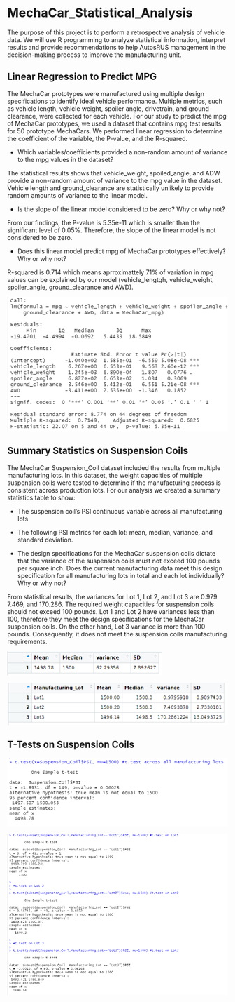 # MechaCar_Statistical_Analysis

The purpose of this project is to perform a retrospective analysis of vehicle data.
We will use R programming to analyze statistical information, interpret results and provide recommendations to help AutosRUS management in the decision-making process to improve the manufacturing unit.

## Linear Regression to Predict MPG

The MechaCar prototypes were manufactured using multiple design specifications to identify ideal vehicle performance. Multiple metrics, such as vehicle length, vehicle weight, spoiler angle, drivetrain, and ground clearance, were collected for each vehicle.
For our study to predict the mpg of MechaCar prototypes,  we used a dataset that contains mpg test results for 50 prototype MechaCars. We performed linear regression to determine the coefficient of the variable, the P-value, and the R-squared. 

- Which variables/coefficients provided a non-random amount of variance to the mpg values in the dataset?
 
The statistical results shows that vehicle_weight, spoiled_angle, and ADW provide a non-random amount of variance to the mpg value in the dataset. Vehicle length and ground_clearance are statistically unlikely to provide random amounts of variance to the linear model. 

- Is the slope of the linear model considered to be zero? Why or why not?

From our findings, the P-value is 5.35e-11 which is smaller than the significant level of 0.05%. Therefore,  the slope of the linear model is not considered to be zero.

- Does this linear model predict mpg of MechaCar prototypes effectively? Why or why not?

R-squared is 0.714 which means aprroximattely 71% of variation in mpg values can be explained by our model (vehicle_lengtgh, vehicle_weight, spoiler_angle, ground_clearance and AWD).

![Linear_Regression](https://github.com/assaci/MechaCar_Statistical_Analysis/blob/main/Linear_Regression.PNG?raw=true)

## Summary Statistics on Suspension Coils

The MechaCar Suspension_Coil dataset included the results from multiple manufacturing lots. In this dataset, the weight capacities of multiple suspension coils were tested to determine if the manufacturing process is consistent across production lots. 
For our analysis we created a summary statistics table to show:
- The suspension coil’s PSI continuous variable across all manufacturing lots
- The following PSI metrics for each lot: mean, median, variance, and standard deviation.

- The design specifications for the MechaCar suspension coils dictate that the variance of the suspension coils must not exceed 100 pounds per square inch. Does the current manufacturing data meet this design specification for all manufacturing lots in total and each lot individually? Why or why not?

From statistical results, the variances for Lot 1, Lot 2, and Lot 3  are 0.979 7.469, and 170.286. The required weight capacities for suspension coils should not exceed 100 pounds.  Lot 1 and Lot 2 have variances less than 100, therefore they meet the design specifications for the MechaCar suspension coils. On the other hand, Lot 3 variance is more than 100 pounds. Consequently, it does not meet the suspension coils manufacturing requirements. 

![total_summary](https://github.com/assaci/MechaCar_Statistical_Analysis/blob/main/total_summary.PNG?raw=true)

![lot_summary](https://github.com/assaci/MechaCar_Statistical_Analysis/blob/main/lot_summary.PNG?raw=true)

## T-Tests on Suspension Coils


![t_test](https://github.com/assaci/MechaCar_Statistical_Analysis/blob/main/t_test.PNG?raw=true)

![t_test_lots](https://github.com/assaci/MechaCar_Statistical_Analysis/blob/main/t_test_lots.PNG?raw=true)
